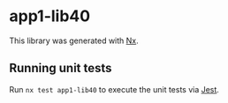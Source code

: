 # app1-lib40

This library was generated with [Nx](https://nx.dev).

## Running unit tests

Run `nx test app1-lib40` to execute the unit tests via [Jest](https://jestjs.io).
